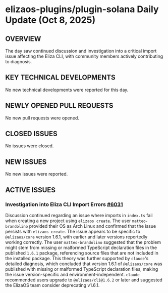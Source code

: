 # elizaos-plugins/plugin-solana Daily Update (Oct 8, 2025)
## OVERVIEW 
The day saw continued discussion and investigation into a critical import issue affecting the Eliza CLI, with community members actively contributing to diagnosis.

## KEY TECHNICAL DEVELOPMENTS

No new technical developments were reported for this day.

## NEWLY OPENED PULL REQUESTS
No new pull requests were opened.

## CLOSED ISSUES
No issues were closed.

## NEW ISSUES
No new issues were reported.

## ACTIVE ISSUES
### Investigation into Eliza CLI Import Errors [#6031](https://github.com/elizaos-plugins/plugin-solana/issues/6031)
Discussion continued regarding an issue where imports in `index.ts` fail when creating a new project using `elizaos create`. The user `matteo-brandolino` provided their OS as Arch Linux and confirmed that the issue persists with `elizaos create`. The issue appears to be specific to `@elizaos/core` version 1.6.1, with earlier and later versions reportedly working correctly. The user `matteo-brandolino` suggested that the problem might stem from missing or malformed TypeScript declaration files in the published `1.6.1` package, referencing source files that are not included in the installed package. This theory was further supported by `claude`'s detailed diagnosis, which concluded that version 1.6.1 of `@elizaos/core` was published with missing or malformed TypeScript declaration files, making the issue version-specific and environment-independent. `claude` recommended users upgrade to `@elizaos/cli@1.6.2` or later and suggested the ElizaOS team consider deprecating v1.6.1.